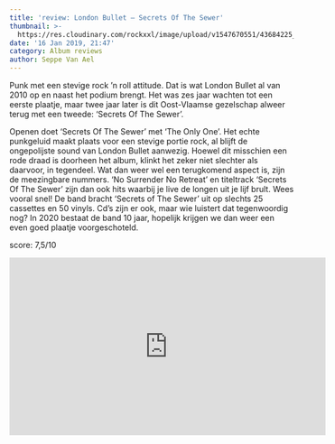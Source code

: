 ```yaml
---
title: 'review: London Bullet – Secrets Of The Sewer'
thumbnail: >-
  https://res.cloudinary.com/rockxxl/image/upload/v1547670551/43684225_10155769440224249_7769993045629468672_n.jpg
date: '16 Jan 2019, 21:47'
category: Album reviews
author: Seppe Van Ael
---
```

Punk met een stevige rock ’n roll attitude. Dat is wat London Bullet al van 2010 op en naast het podium brengt. Het was zes jaar wachten tot een eerste plaatje, maar twee jaar later is dit Oost-Vlaamse gezelschap alweer terug met een tweede: ‘Secrets Of The Sewer’. 

Openen doet ‘Secrets Of The Sewer’ met ‘The Only One’. Het echte punkgeluid maakt plaats voor een stevige portie rock, al blijft de ongepolijste sound van London Bullet aanwezig. Hoewel dit misschien een rode draad is doorheen het album, klinkt het zeker niet slechter als daarvoor, in tegendeel. Wat dan weer wel een terugkomend aspect is, zijn de meezingbare nummers. ‘No Surrender No Retreat’ en titeltrack ‘Secrets Of The Sewer’ zijn dan ook hits waarbij je live de longen uit je lijf brult. Wees vooral snel! De band bracht ‘Secrets of The Sewer’ uit op slechts 25 cassettes en 50 vinyls. Cd’s zijn er ook, maar wie luistert dat tegenwoordig nog? In 2020 bestaat de band 10 jaar, hopelijk krijgen we dan weer een even goed plaatje voorgeschoteld.   

score: 7,5/10

<iframe width="560" height="315" src="https://www.youtube.com/embed/1qJSytx3dH0" frameborder="0" allow="accelerometer; autoplay; encrypted-media; gyroscope; picture-in-picture" allowfullscreen></iframe>
